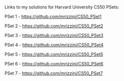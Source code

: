 Links to my solutions for Harvard University CS50 PSets:

PSet 1 - https://github.com/mrizzini/CS50_PSet1

PSet 2 - https://github.com/mrizzini/CS50_PSet2

PSet 3 - https://github.com/mrizzini/CS50_PSet3

PSet 4 - https://github.com/mrizzini/CS50_PSet4

PSet 5 - https://github.com/mrizzini/CS50_PSet5

PSet 6 - https://github.com/mrizzini/CS50_PSet6

PSet 7 - https://github.com/mrizzini/CS50_PSet7



